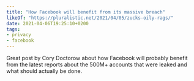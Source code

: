 ```yaml
---
title: "How Facebook will benefit from its massive breach"
likeOf: "https://pluralistic.net/2021/04/05/zucks-oily-rags/"
date: 2021-04-06T19:25:10+0200
tags:
- privacy
- facebook
---
```

Great post by Cory Doctorow about how Facebook will probably benefit from the latest reports about the 500M+ accounts that were leaked and what should actually be done.